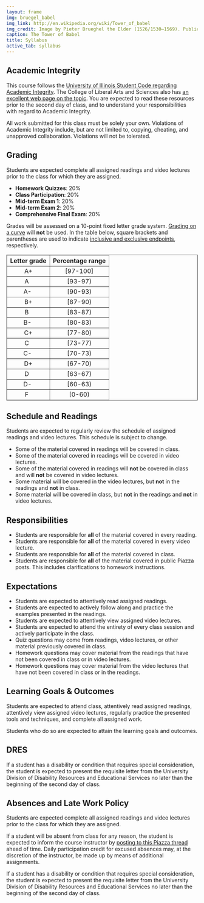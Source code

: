 ```yaml
---
layout: frame
img: bruegel_babel
img_link: http://en.wikipedia.org/wiki/Tower_of_babel
img_credit: Image by Pieter Brueghel the Elder (1526/1530–1569). Public Domain via Wikimedia Commons.
caption: The Tower of Babel
title: Syllabus
active_tab: syllabus
---
```


<h2>Academic Integrity</h2>

<p>
This course follows the <a href="http://studentcode.illinois.edu/article1_part4_1-401.html">University of Illinois Student Code regarding Academic Integrity</a>. The College of Liberal Arts and Sciences also has <a href="http://www.las.illinois.edu/students/integrity/">an excellent web page on the topic</a>. You are expected to read these resources prior to the second day of class, and to understand your responsibilities with regard to Academic Integrity. 
</p>

<p>
All work submitted for this class must be solely your own. 
Violations of Academic Integrity include, but are not limited to, copying, cheating, and unapproved collaboration. Violations will not be tolerated.
</p>


<h2>Grading</h2>

<p>
Students are expected complete all assigned readings and video lectures prior to the class for which they are assigned.
</p>

<ul>
<li><b>Homework Quizzes</b>: 20%</li>
<li><b>Class Participation</b>: 20%</li>
<li><b>Mid-term Exam 1</b>: 20%</li>
<li><b>Mid-term Exam 2</b>: 20%</li>
<li><b>Comprehensive Final Exam</b>: 20%</li>
</ul>

<p>
Grades will be assessed on a 10-point fixed letter grade system. <a href="http://en.wikipedia.org/wiki/Grading_on_a_curve">Grading on a curve</a> will <strong>not</strong> be used. In the table below, square brackets and parentheses are used to indicate <a href="https://en.wikipedia.org/wiki/Interval_(mathematics)#Including_or_excluding_endpoints">inclusive and exclusive endpoints</a>, respectively.
</p>

<table border="1">
<tr>
<th>Letter grade</th>
<th>Percentage range</th>
</tr>
<tr><td style="text-align:center">A+</td><td style="text-align:center">[97-100]</td></tr>
<tr><td style="text-align:center">A&nbsp;&nbsp;</td><td style="text-align:center">[93-97)</td></tr>
<tr><td style="text-align:center">A-&nbsp;</td><td style="text-align:center">[90-93)</td></tr>
<tr><td style="text-align:center">B+</td><td style="text-align:center">[87-90)</td></tr>
<tr><td style="text-align:center">B&nbsp;&nbsp;</td><td style="text-align:center">[83-87)</td></tr>
<tr><td style="text-align:center">B-&nbsp;</td><td style="text-align:center">[80-83)</td></tr>
<tr><td style="text-align:center">C+</td><td style="text-align:center">[77-80)</td></tr>
<tr><td style="text-align:center">C&nbsp;&nbsp;</td><td style="text-align:center">[73-77)</td></tr>
<tr><td style="text-align:center">C-&nbsp;</td><td style="text-align:center">[70-73)</td></tr>
<tr><td style="text-align:center">D+</td><td style="text-align:center">[67-70)</td></tr>
<tr><td style="text-align:center">D&nbsp;&nbsp;</td><td style="text-align:center">[63-67)</td></tr>
<tr><td style="text-align:center">D-&nbsp;</td><td style="text-align:center">[60-63)</td></tr>
<tr><td style="text-align:center">F&nbsp;&nbsp;</td><td style="text-align:center">[0-60)</td></tr>
</table>


<h2>Schedule and Readings</h2>

Students are expected to regularly review the schedule of assigned readings and video lectures. This schedule is subject to change.

<ul>
<li>Some of the material covered in readings will be covered in class.</li>
<li>Some of the material covered in readings will be covered in video lectures.</li>
<li>Some of the material covered in readings will <b>not</b> be covered in class and will <b>not</b> be covered in video lectures.</li>
<li>Some material will be covered in the video lectures, but <b>not</b> in the readings and <b>not</b> in class.</li>
<li>Some material will be covered in class, but <b>not</b> in the readings and <b>not</b> in video lectures.</li>
</ul>


<h2>Responsibilities</h2>

<ul>
<li>Students are responsible for <b>all</b> of the material covered in every reading.</li>
<li>Students are responsible for <b>all</b> of the material covered in every video lecture.</li>
<li>Students are responsible for <b>all</b> of the material covered in class.</li>
<li>Students are responsible for <b>all</b> of the material covered in public Piazza posts. This includes clarifications to homework instructions.</li>
</ul>


<h2>Expectations</h2>

<ul>
<li>Students are expected to attentively read assigned readings.</li>
<li>Students are expected to actively follow along and practice the examples presented in the readings.</li>
<li>Students are expected to attentively view assigned video lectures.</li>
<li>Students are expected to attend the entirety of every class session and actively participate in the class.</li>
<li>Quiz questions may come from readings, video lectures, or other material previously covered in class.</li>
<li>Homework questions may cover material from the readings that have not been covered in class or in video lectures.</li>
<li>Homework questions may cover material from the video lectures that have not been covered in class or in the readings.</li>
</ul>

<h2>Learning Goals & Outcomes</h2>

Students are expected to attend class, attentively read assigned readings, attentively view assigned video lectures, regularly practice the presented tools and techniques, and complete all assigned work.

Students who do so are expected to attain the learning goals and outcomes.




<h2>DRES</h2>

<p>
If a student has a disability or condition that requires special consideration, the student is expected to present the requisite letter from the University Division of Disability Resources and Educational Services no later than the beginning of the second day of class.
</p>



<h2>Absences and Late Work Policy</h2>

<p>
Students are expected complete all assigned readings and video lectures prior to the class for which they are assigned.
</p>

<p>
If a student will be absent from class for any reason, the student is expected to inform the course instructor by <a href="https://piazza.com/class/k51iq0dfqqy47p?cid=9">posting to this Piazza thread</a> ahead of time. Daily participation credit for excused absences may, at the discretion of the instructor, be made up by means of additional assignments.
</p>

<p>
If a student has a disability or condition that requires special consideration, the student is expected to present the requisite letter from the University Division of Disability Resources and Educational Services no later than the beginning of the second day of class.
</p>


